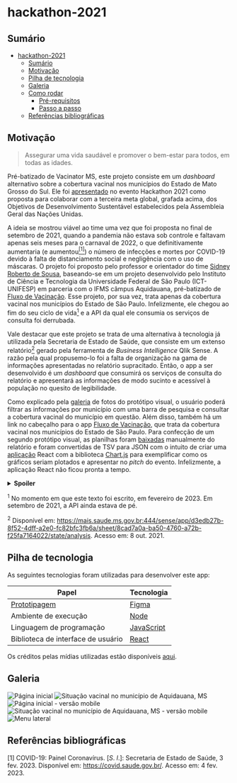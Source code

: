 # hackathon-2021

## Sumário

- [hackathon-2021](#hackathon-2021)
  - [Sumário](#sumário)
  - [Motivação](#motivação)
  - [Pilha de tecnologia](#pilha-de-tecnologia)
  - [Galeria](#galeria)
  - [Como rodar](#como-rodar)
    - [Pré-requisitos](#pré-requisitos)
    - [Passo a passo](#passo-a-passo)
  - [Referências bibliográficas](#referências-bibliográficas)

## Motivação

> Assegurar uma vida saudável e promover o bem-estar para todos, em todas as idades.

Pré-batizado de Vacinator MS, este projeto consiste em um _dashboard_ alternativo sobre a cobertura vacinal nos municípios do Estado de Mato Grosso do Sul. Ele foi [apresentado](https://youtu.be/NZXA7R_MM94/) no evento Hackathon 2021 como proposta para colaborar com a terceira meta global, grafada acima, dos Objetivos de Desenvolvimento Sustentável estabelecidos pela Assembleia Geral das Nações Unidas.

A ideia se mostrou viável ao time uma vez que foi proposta no final de setembro de 2021, quando a pandemia não estava sob controle e faltavam apenas seis meses para o carnaval de 2022, o que definitivamente aumentaria (e aumentou[<sup>[1]</sup>](#referencia-bibliografica-1)) o número de infecções e mortes por COVID-19 devido à falta de distanciamento social e negligência com o uso de máscaras. O projeto foi proposto pelo professor e orientador do time [Sidney Roberto de Sousa](https://github.com/sidneyroberto), baseando-se em um projeto desenvolvido pelo Instituto de Ciência e Tecnologia da Universidade Federal de São Paulo (ICT-UNIFESP) em parceria com o IFMS câmpus Aquidauana, pré-batizado de [Fluxo de Vacinação](https://fluxovacinacaocovid.web.app/). Esse projeto, por sua vez, trata apenas da cobertura vacinal nos municípios do Estado de São Paulo. Infelizmente, ele chegou ao fim do seu ciclo de vida[<sup>1</sup>](#nota-de-rodape-1) e a API da qual ele consumia os serviços de consulta foi derrubada.

Vale destacar que este projeto se trata de uma alternativa à tecnologia já utilizada pela Secretaria de Estado de Saúde, que consiste em um extenso relatório[<sup>2</sup>](#nota-de-rodape-2) gerado pela ferramenta de _Business Intelligence_ Qlik Sense. A razão pela qual propusemo-lo foi a falta de organização na gama de informações apresentadas no relatório supracitado. Então, o app a ser desenvolvido é um _dashboard_ que consumirá os serviços de consulta do relatório e apresentará as informações de modo sucinto e acessível à população no quesito de legibilidade.

Como explicado pela [galeria](#galeria) de fotos do protótipo visual, o usuário poderá filtrar as informações por município com uma barra de pesquisa e consultar a cobertura vacinal do município em questão. Além disso, também há um link no cabeçalho para o app [Fluxo de Vacinação](https://fluxovacinacaocovid.web.app/), que trata da cobertura vacinal nos municípios do Estado de São Paulo. Para confecção de um segundo protótipo visual, as planilhas foram [baixadas](./data/) manualmente do relatório e foram convertidas de TSV para JSON com o intuito de criar uma [aplicação](./mockup-react/) React com a biblioteca [Chart.js](https://www.chartjs.org/) para exemplificar como os gráficos seriam plotados e apresentar no _pitch_ do evento. Infelizmente, a aplicação React não ficou pronta a tempo.

<details>
  <summary>
    <strong>Spoiler</strong>
  </summary>

  Na unidade curricular Linguagem de Programação I do [Curso Superior de TSI do IFMS](https://www.ifms.edu.br/campi/campus-aquidauana/cursos/graduacao/sistemas-para-internet/sistemas-para-internet), um repositório de código foi apresentado com uma ideia parecida. Clique [aqui](https://github.com/mdccg/vacinometro-aquidauanense/) para conferir.
</details>

<sup id="nota-de-rodape-1">1</sup> No momento em que este texto foi escrito, em fevereiro de 2023. Em setembro de 2021, a API ainda estava de pé.

<sup id="nota-de-rodape-2">2</sup> Disponível em: https://mais.saude.ms.gov.br:444/sense/app/d3edb27b-8f52-4dff-a2e0-fc82bfc3fb6a/sheet/8cad7a0a-ba50-4760-a72b-f25fa7164022/state/analysis. Acesso em: 8 out. 2021.

## Pilha de tecnologia

As seguintes tecnologias foram utilizadas para desenvolver este app:

| Papel | Tecnologia |
|-|-|
| [Prototipagem](https://figma.fun/9LM3im) | [Figma](https://www.figma.com/) |
| Ambiente de execução | [Node](https://nodejs.org/en/) |
| Linguagem de programação | [JavaScript](https://developer.mozilla.org/pt-BR/docs/Web/JavaScript) |
| Biblioteca de interface de usuário | [React](https://pt-br.reactjs.org/) |

Os créditos pelas mídias utilizadas estão disponíveis [aqui](./mockup-react/src/assets/README.md).

## Galeria

![Página inicial](./docs/tela-inicial-desktop.png)
![Situação vacinal no município de Aquidauana, MS](./docs/resumo-cidade-desktop.png)
![Página inicial - versão mobile](./docs/tela-inicial-mobile.png)
![Situação vacinal no município de Aquidauana, MS - versão mobile](./docs/resumo-cidade-mobile.png)
![Menu lateral](./docs/drawer-mobile.png)

## Referências bibliográficas

<span id="referencia-bibliografica-1">[1]</span> COVID-19: Painel Coronavírus. [_S_. _l_.]: Secretaria de Estado de Saúde, 3 fev. 2023. Disponível em: https://covid.saude.gov.br/. Acesso em: 4 fev. 2023.